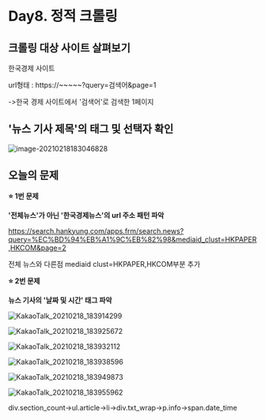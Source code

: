 # Day8. 정적 크롤링

## 크롤링 대상 사이트 살펴보기

한국경제 사이트

url형태 : https://~~~~~?query=검색어&page=1

->한국 경제 사이트에서 '검색어'로 검색한 1페이지

## '뉴스 기사 제목'의 태그 및 선택자 확인

![image-20210218183046828](C:\Users\cat78\AppData\Roaming\Typora\typora-user-images\image-20210218183046828.png)

## 오늘의 문제

**⭐ 1번 문제**

**'전체뉴스'가 아닌 '한국경제뉴스'의 url 주소 패턴 파악**

https://search.hankyung.com/apps.frm/search.news?query=%EC%BD%94%EB%A1%9C%EB%82%98&mediaid_clust=HKPAPER,HKCOM&page=2

전체 뉴스와 다른점 mediaid clust=HKPAPER,HKCOM부분 추가

**⭐ 2번 문제**

**뉴스 기사의 '날짜 및 시간' 태그 파악**

![KakaoTalk_20210218_183914299](C:\Users\cat78\Desktop\대외활동\코뮤니티_파이썬크롤링2기\KakaoTalk_20210218_183914299.png)

![KakaoTalk_20210218_183925672](C:\Users\cat78\Desktop\대외활동\코뮤니티_파이썬크롤링2기\KakaoTalk_20210218_183925672.png)

![KakaoTalk_20210218_183932112](C:\Users\cat78\Desktop\대외활동\코뮤니티_파이썬크롤링2기\KakaoTalk_20210218_183932112.png)

![KakaoTalk_20210218_183938596](C:\Users\cat78\Desktop\대외활동\코뮤니티_파이썬크롤링2기\KakaoTalk_20210218_183938596.png)

![KakaoTalk_20210218_183949873](C:\Users\cat78\Desktop\대외활동\코뮤니티_파이썬크롤링2기\KakaoTalk_20210218_183949873.png)

![KakaoTalk_20210218_183955962](C:\Users\cat78\Desktop\대외활동\코뮤니티_파이썬크롤링2기\KakaoTalk_20210218_183955962.png)

div.section_count->ul.article->li->div.txt_wrap->p.info->span.date_time

